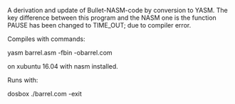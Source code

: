 A derivation and update of Bullet-NASM-code by conversion to YASM. The key difference between this program and the NASM one is the function PAUSE has been changed to TIME_OUT; due to compiler error.

Compiles with commands:

yasm barrel.asm -fbin -obarrel.com

on xubuntu 16.04 with nasm installed.

Runs with:

dosbox ./barrel.com -exit
